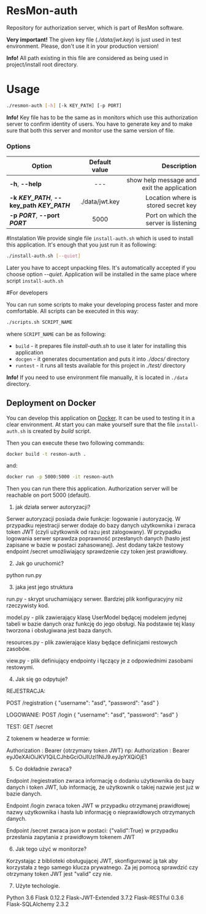 # ResMon-auth
Repository for authorization server, which is part of ResMon software.

**Very important!** The given key file (_./data/jwt.key_) is just used in test environment.
Please, don't use it in your production version!

**Info!** All path existing in this file are considered 
as being used in project/install root directory.

# Usage

```bash
./resmon-auth [-h] [-k KEY_PATH] [-p PORT]
```

**Info!** Key file has to be the same as in monitors 
which use this authorization server to confirm identity of users.
You have to generate key and to make sure that both this server and monitor 
use the same version of file.

### Options
| Option                                       | Default value  | Description                                |
| -------------------------------------------- |:--------------:| ------------------------------------------:|
| **-h**, **--help**                           | ---            | show help message and exit the application |
| **-k _KEY_PATH_**, **--key_path _KEY_PATH_** | ./data/jwt.key | Location where is stored secret key        |
| **-p _PORT_**, **--port _PORT_**             | 5000           | Port on which the server is listening      |

#Instalation
We provide single file `install-auth.sh` which is used to install this application. It's enough that you just run it as following:
```bash
./install-auth.sh [--quiet]
```
Later you have to accept unpacking files. It's automatically accepted if you choose option _--quiet_.
Application will be installed in the same place where script `install-auth.sh`

#For developers

You can run some scripts to make your developing process faster and more comfortable.
All scripts can be executed in this way:
```bash
./scripts.sh SCRIPT_NAME
```
where `SCRIPT_NAME` can be as following:
* `build` - it prepares file _install-auth.sh_ to use it later for installing this application
* `docgen` - it generates documentation and puts it into _./docs/_ directory
* `runtest` - it runs all tests available for this project in _./test/_ directory

**Info!** If you need to use environment file manually, it is located in `./data` directory.

## Deployment on Docker
You can develop this application on [Docker](https://docs.docker.com). It can be used to testing it in a clear environment. 
At start you can make yourself sure that the file `install-auth.sh` is created by _build_ script.

Then you can execute these two following commands:
```bash
docker build -t resmon-auth .
```
and:
```bash
docker run -p 5000:5000 -it resmon-auth
```
Then you can run there this application. 
Authorization server will be reachable on port 5000 (default).

1. jak działa serwer autoryzacji?

Serwer autoryzacji posiada dwie funkcje: logowanie i autoryzację. 
W przypadku rejestracji serwer dodaje do bazy danych użytkownika i zwraca token JWT (czyli użytkownik od razu jest zalogowany).
W przypadku logowania serwer sprawdza poprawność przesłanych danych (hasło jest zapisane w bazie w postaci zahasowanej).
Jest dodany także testowy endpoint /secret umożliwiający sprawdzenie czy token jest prawidłowy.

2. Jak go uruchomić?

python run.py

3. jaka jest jego struktura

run.py - skrypt uruchamiający serwer. Bardziej plik konfiguracyjny niż rzeczywisty kod.

model.py - plik zawierający klasę UserModel będącej modelem jedynej tabeli w bazie danych oraz funkcję do jego obsługi.
Na podstawie tej klasy tworzona i obsługiwana jest baza danych.

resources.py - plik zawierające klasy będące definicjami restowych zasobów. 

view.py - plik definiujący endpointy i łączący je z odpowiednimi zasobami restowymi.


4. Jak się go odpytuje?


REJESTRACJA:

POST /registration
{
    "username": "asd",
    "password": "asd"
}


LOGOWANIE:
POST /login
{
    "username": "asd",
    "password": "asd"
}

TEST:
GET /secret

Z tokenem w headerze w formie:

Authorization : Bearer {otrzymany token JWT}
np:
Authorization : Bearer eyJ0eXAiOiJKV1QiLCJhbGciOiJIUzI1NiJ9.eyJpYXQiOjE1


5. Co dokładnie zwraca?

Endpoint /regiestration zwraca informację o dodaniu użytkownika do bazy danych i token JWT, lub informację, że użytkownik o takiej nazwie jest już w 
bazie danych.

Endpoint /login zwraca token JWT w przypadku otrzymanej prawidłowej nazwy użytkownika i hasła lub informację o nieprawidłowych otrzymanych danych.

Endpoint /secret zwraca json w postaci: {"valid":True} w przypadku przesłania zapytania z prawidłowym tokenem JWT


6. Jak tego użyć w monitorze?

Korzystając z biblioteki obsługującej JWT, skonfigurować ją tak aby korzystała z tego samego klucza prywatnego. 
Za jej pomocą sprawdzić czy otrzymany token JWT jest "valid" czy nie.

7. Użyte techologie.

Python 3.6
Flask 0.12.2
Flask-JWT-Extended 3.7.2
Flask-RESTful 0.3.6
Flask-SQLAlchemy 2.3.2
